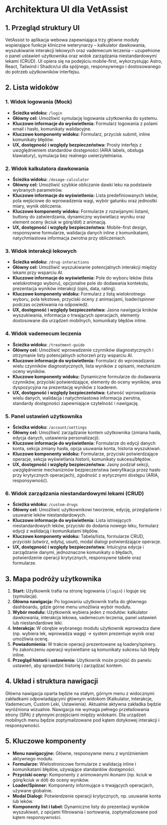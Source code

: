 # Architektura UI dla VetAssist

## 1. Przegląd struktury UI
VetAssist to aplikacja webowa zapewniająca trzy główne moduły wspierające funkcje kliniczne weterynarzy – kalkulator dawkowania, wyszukiwanie interakcji lekowych oraz vademecum leczenia – uzupełnione o panel ustawień użytkownika oraz widok zarządzania niestandardowymi lekami (CRUD). UI opiera się na podejściu mobile-first, wykorzystując Astro, React, Tailwind i Shadcn/ui dla spójnego, responsywnego i dostosowanego do potrzeb użytkowników interfejsu.

## 2. Lista widoków
### 1. Widok logowania (Mock)
- **Ścieżka widoku:** `/login`
- **Główny cel:** Umożliwić symulację logowania użytkownika do systemu.
- **Kluczowe informacje do wyświetlenia:** Formularz logowania z polami email i hasło, komunikaty walidacyjne.
- **Kluczowe komponenty widoku:** Formularz, przycisk submit, inline komunikaty błędów.
- **UX, dostępność i względy bezpieczeństwa:** Prosty interfejs z uwzględnieniem standardów dostępności (ARIA labels, obsługa klawiatury), symulacja bez realnego uwierzytelniania.

### 2. Widok kalkulatora dawkowania
- **Ścieżka widoku:** `/dosage-calculator`
- **Główny cel:** Umożliwić szybkie obliczanie dawki leku na podstawie wybranych parametrów.
- **Kluczowe informacje do wyświetlenia:** Lista predefiniowanych leków, pola wejściowe do wprowadzenia wagi, wybór gatunku oraz jednostki miary, wynik obliczenia.
- **Kluczowe komponenty widoku:** Formularze z rozwijanymi listami, buttony do zatwierdzania, dynamiczny wyświetlacz wyniku oraz element oceny (kciuk w górę/dół) z animacją.
- **UX, dostępność i względy bezpieczeństwa:** Mobile-first design, responsywne formularze, walidacja danych inline z komunikatami, natychmiastowa informacja zwrotna przy obliczeniach.

### 3. Widok interakcji lekowych
- **Ścieżka widoku:** `/drug-interactions`
- **Główny cel:** Umożliwić wyszukiwanie potencjalnych interakcji między lekami przy wsparciu AI.
- **Kluczowe informacje do wyświetlenia:** Pole do wyboru leków (lista wielokrotnego wyboru), opcjonalne pole do dodawania kontekstu, prezentacja wyników interakcji (opis, data, rating).
- **Kluczowe komponenty widoku:** Formularz z listą wielokrotnego wyboru, pola tekstowe, przyciski oceny z animacjami, loader/spinner podczas oczekiwania na odpowiedź.
- **UX, dostępność i względy bezpieczeństwa:** Jasna nawigacja kroków wyszukiwania, informacja o trwających operacjach, elementy dostosowane dla urządzeń mobilnych, komunikaty błędów inline.

### 4. Widok vademecum leczenia
- **Ścieżka widoku:** `/treatment-guide`
- **Główny cel:** Umożliwić wprowadzenie czynników diagnostycznych i otrzymanie listy potencjalnych schorzeń przy wsparciu AI.
- **Kluczowe informacje do wyświetlenia:** Formularz do wprowadzania wielu czynników diagnostycznych, lista wyników z opisami, mechanizm oceny wyników.
- **Kluczowe komponenty widoku:** Dynamiczne formularze do dodawania czynników, przyciski potwierdzające, elementy do oceny wyników, area dyspozycyjna na prezentację wyników z loaderem.
- **UX, dostępność i względy bezpieczeństwa:** Łatwość wprowadzania wielu danych, walidacja i natychmiastowa informacja zwrotna, standardy dostępności zapewniające czytelność i nawigację.

### 5. Panel ustawień użytkownika
- **Ścieżka widoku:** `/account/settings`
- **Główny cel:** Umożliwić zarządzanie kontem użytkownika (zmiana hasła, edycja danych, ustawienia personalizacji).
- **Kluczowe informacje do wyświetlenia:** Formularze do edycji danych konta, sekcja zmiany hasła, opcja usuwania konta, historia wyszukiwań.
- **Kluczowe komponenty widoku:** Formularze, przyciski potwierdzające operacje, sekcja wyświetlania historii, komunikaty sukcesu/błędów.
- **UX, dostępność i względy bezpieczeństwa:** Jasny podział sekcji, uwzględnienie mechanizmów bezpieczeństwa (weryfikacja przez hasło przy krytycznych operacjach), zgodność z wytycznymi dostępu (ARIA, responsywność).

### 6. Widok zarządzania niestandardowymi lekami (CRUD)
- **Ścieżka widoku:** `/custom-drugs`
- **Główny cel:** Umożliwić użytkownikowi tworzenie, edycję, przeglądanie i usuwanie leków niestandardowych.
- **Kluczowe informacje do wyświetlenia:** Lista istniejących niestandardowych leków, przyciski do dodania nowego leku, formularz edycji z walidacją i komunikatami błędów.
- **Kluczowe komponenty widoku:** Tabela/lista, formularze CRUD, przyciski (utwórz, edytuj, usuń), modal dialogi potwierdzające operacje.
- **UX, dostępność i względy bezpieczeństwa:** Intuicyjna edycja i zarządzanie danymi, jednoznaczne komunikaty o błędach, potwierdzenie operacji krytycznych, responsywne tabele oraz formularze.

## 3. Mapa podróży użytkownika
1. **Start:** Użytkownik trafia na stronę logowania (`/login`) i loguje się (symulacja).
2. **Główna nawigacja:** Po logowaniu użytkownik trafia do głównego dashboardu, gdzie górne menu umożliwia wybór modułu.
3. **Wybór modułu:** Użytkownik wybiera jeden z modułów: kalkulator dawkowania, interakcja lekowa, vademecum leczenia, panel ustawień lub niestandardowe leki.
4. **Interakcja:** W obrębie wybranego modułu użytkownik wprowadza dane (np. wybiera lek, wprowadza wagę) → system prezentuje wynik oraz umożliwia ocenę.
5. **Powiadomienia:** W trakcie operacji prezentowane są loadery/spinery. Po zakończeniu operacji wyświetlane są komunikaty sukcesu lub błędy inline.
6. **Przegląd historii i ustawienia:** Użytkownik może przejść do panelu ustawień, aby sprawdzić historię i zarządzać kontem.

## 4. Układ i struktura nawigacji
Główna nawigacja oparta będzie na stałym, górnym menu z widocznymi zakładkami odpowiadającymi głównym widokom (Kalkulator, Interakcje, Vademecum, Custom Leki, Ustawienia). Aktualnie aktywna zakładka będzie wyróżniona wizualnie. Nawigacja nie wymaga pełnego przeładowania strony (SPA) z płynnymi przejściami między widokami. Dla urządzeń mobilnych menu będzie zoptymalizowane pod kątem dotykowej interakcji i responsywności.

## 5. Kluczowe komponenty
- **Menu nawigacyjne:** Główne, responsywne menu z wyróżnieniem aktywnego modułu.
- **Formularze:** Wielostronicowe formularze z walidacją inline i komunikatami błędów, używające standardów dostępności.
- **Przyciski oceny:** Komponenty z animowanymi ikonami (np. kciuk w górę/kciuk w dół) do oceny wyników.
- **Loader/Spinner:** Komponenty informujące o trwających operacjach, używane globalnie.
- **Modal Dialogi:** Potwierdzenie operacji krytycznych, np. usuwanie konta lub leków.
- **Komponenty list i tabel:** Dynamiczne listy do prezentacji wyników wyszukiwań, z opcjami filtrowania i sortowania, zoptymalizowane pod kątem responsywności.